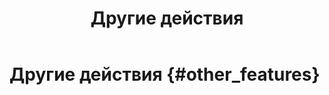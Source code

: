 ﻿---
layout: default
title: Другие действия
nav_order: 6
parent: Работа с системой
has_children: true
---

# Другие действия {#other_features}